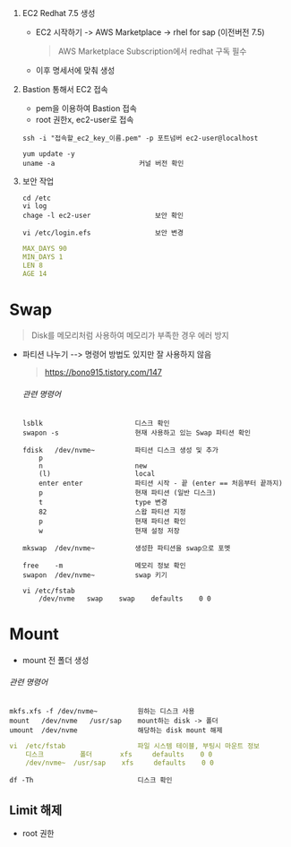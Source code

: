 1. EC2 Redhat 7.5 생성

   - EC2 시작하기 -> AWS Marketplace -> rhel for sap (이전버전 7.5)

     > AWS Marketplace Subscription에서 redhat 구독 필수

   - 이후 명세서에 맞춰 생성

2. Bastion 통해서 EC2 접속

   - pem을 이용하여 Bastion 접속
   - root 권한x, ec2-user로 접속

   ```
   ssh -i "접속할_ec2_key_이름.pem" -p 포트넘버 ec2-user@localhost
   ```

   ```
   yum update -y
   uname -a						커널 버전 확인
   ```

3. 보안 작업

   ```
   cd /etc
   vi log
   chage -l ec2-user				보안 확인
   ```

   ```
   vi /etc/login.efs				보안 변경
   ```

   ```yaml
   MAX_DAYS 90
   MIN_DAYS 1
   LEN 8
   AGE 14
   ```



# Swap

> Disk를 메모리처럼 사용하여 메모리가 부족한 경우 에러 방지

- 파티션 나누기		--> 명령어 방법도 있지만 잘 사용하지 않음

  > https://bono915.tistory.com/147

	###### 관련 명령어
	
	```
	lsblk						디스크 확인
	swapon -s					현재 사용하고 있는 Swap 파티션 확인
	```
	
	```
	fdisk	/dev/nvme~			파티션 디스크 생성 및 추가
		p
		n						new
		(l)						local
		enter enter				파티션 시작 - 끝 (enter == 처음부터 끝까지)
		p						현재 파티션 (일반 디스크)
		t						type 변경
		82						스왑 파티션 지정
		p						현재 파티션 확인
		w						현재 설정 저장
		
	mkswap	/dev/nvme~			생성한 파티션을 swap으로 포멧
	```
	
	```
	free	-m					메모리 정보 확인
	swapon	/dev/nvme~			swap 키기
	```
	
	```
	vi /etc/fstab
		/dev/nvme	swap	swap	defaults	0 0
	```
	
	

# Mount

- mount 전 폴더 생성

###### 관련 명령어

```
mkfs.xfs -f	/dev/nvme~			원하는 디스크 사용
mount	/dev/nvme	/usr/sap	mount하는 disk -> 폴더
umount	/dev/nvme				해당하는 disk mount 해제
```

```yaml
vi	/etc/fstab					파일 시스템 테이블, 부팅시 마운트 정보
	디스크			폴더		 xfs	 defaults 	 0 0
	/dev/nvme~	/usr/sap	xfs		defaults	0 0
```

```
df -Th							디스크 확인
```



## Limit 해제

- root 권한

